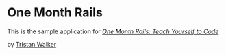 # One Month Rails

This is the sample application for
[*One Month Rails: Teach Yourself to Code*](http://onemonthrails.com)

by [Tristan Walker](http://JustTristan.com)